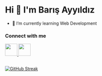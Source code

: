 # Hi 👋 I'm Barış Ayyıldız

- 🌱 I’m currently learning Web Development

### Connect with me
<a href="https://barisayyildiz.vercel.app/">
  <img src="https://upload.wikimedia.org/wikipedia/commons/thumb/c/c4/Globe_icon.svg/2048px-Globe_icon.svg.png" width="40">
</a>
<a href="https://www.linkedin.com/in/barisayyildiz/">
  <img src="https://camo.githubusercontent.com/c8a9c5b414cd812ad6a97a46c29af67239ddaeae08c41724ff7d945fb4c047e5/68747470733a2f2f6564656e742e6769746875622e696f2f537570657254696e7949636f6e732f696d616765732f7376672f6c696e6b6564696e2e737667" width="40">
</a>  

<!--
<img src="https://github-readme-stats.vercel.app/api?username=barisayyildiz&theme=dark&text_color=68B486&title_color=90B427&show_icons=true"> 
-->
<br/>

<br/>

[![GitHub Streak](https://streak-stats.demolab.com?user=barisayyildiz)](https://git.io/streak-stats)

<!--
- 🔭 I’m currently working on ...
- 🌱 I’m currently learning ...
- 👯 I’m looking to collaborate on ...
- 🤔 I’m looking for help with ...
- 💬 Ask me about ...
- 📫 How to reach me: ...
- 😄 Pronouns: ...
- ⚡ Fun fact: ...
-->
